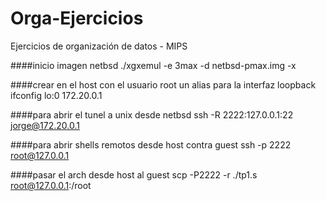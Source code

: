# Orga-Ejercicios
Ejercicios de organización de datos - MIPS

####inicio imagen netbsd
./xgxemul -e 3max -d netbsd-pmax.img -x

####crear en el host con el usuario root un alias para la interfaz loopback
ifconfig lo:0 172.20.0.1

####para abrir el tunel a unix desde netbsd
ssh -R 2222:127.0.0.1:22 jorge@172.20.0.1

####para abrir shells remotos desde host contra guest
ssh -p 2222 root@127.0.0.1

####pasar el arch desde host al guest
scp -P2222 -r ./tp1.s root@127.0.0.1:/root